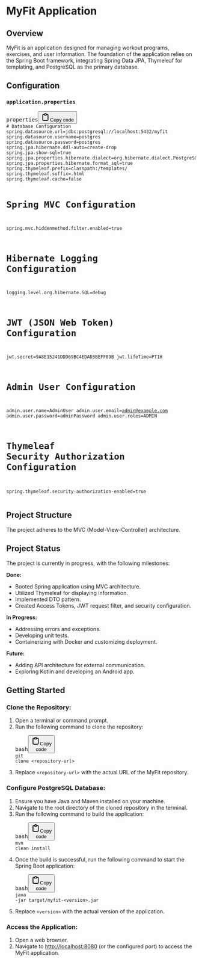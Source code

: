 <div class="markdown prose w-full break-words dark:prose-invert light" bis_skin_checked="1"><h1>MyFit Application</h1><h2>Overview</h2><p>MyFit is an application designed for managing workout programs, exercises, and user information. The foundation of the application relies on the Spring Boot framework, integrating Spring Data JPA, Thymeleaf for templating, and PostgreSQL as the primary database.</p><h2>Configuration</h2><h3><code>application.properties</code></h3><pre><div class="bg-black rounded-md" bis_skin_checked="1"><div class="flex items-center relative text-gray-200 bg-gray-800 dark:bg-token-surface-primary px-4 py-2 text-xs font-sans justify-between rounded-t-md" bis_skin_checked="1"><span>properties</span><button class="flex gap-1 items-center"><svg width="24" height="24" viewBox="0 0 24 24" fill="none" xmlns="http://www.w3.org/2000/svg" class="icon-sm"><path fill-rule="evenodd" clip-rule="evenodd" d="M12 4C10.8954 4 10 4.89543 10 6H14C14 4.89543 13.1046 4 12 4ZM8.53513 4C9.22675 2.8044 10.5194 2 12 2C13.4806 2 14.7733 2.8044 15.4649 4H17C18.6569 4 20 5.34315 20 7V19C20 20.6569 18.6569 22 17 22H7C5.34315 22 4 20.6569 4 19V7C4 5.34315 5.34315 4 7 4H8.53513ZM8 6H7C6.44772 6 6 6.44772 6 7V19C6 19.5523 6.44772 20 7 20H17C17.5523 20 18 19.5523 18 19V7C18 6.44772 17.5523 6 17 6H16C16 7.10457 15.1046 8 14 8H10C8.89543 8 8 7.10457 8 6Z" fill="currentColor"></path></svg>Copy code</button></div><div class="p-4 overflow-y-auto" bis_skin_checked="1"><code class="!whitespace-pre hljs language-properties"># Database Configuration
spring.datasource.url=jdbc:postgresql://localhost:5432/myfit
spring.datasource.username=postgres
spring.datasource.password=postgres
spring.jpa.hibernate.ddl-auto=create-drop
spring.jpa.show-sql=true
spring.jpa.properties.hibernate.dialect=org.hibernate.dialect.PostgreSQLDialect
spring.jpa.properties.hibernate.format_sql=true
spring.thymeleaf.prefix=classpath:/templates/
spring.thymeleaf.suffix=.html
spring.thymeleaf.cache=false

# Spring MVC Configuration
spring.mvc.hiddenmethod.filter.enabled=true

# Hibernate Logging Configuration
logging.level.org.hibernate.SQL=debug

# JWT (JSON Web Token) Configuration
jwt.secret=9A8E15241DDD69BC4EDAD3BEFF89B
jwt.lifeTime=PT1H

# Admin User Configuration
admin.user.name=AdminUser
admin.user.email=admin@example.com
admin.user.password=adminPassword
admin.user.roles=ADMIN

# Thymeleaf Security Authorization Configuration
spring.thymeleaf.security-authorization-enabled=true
</code></div></div></pre><h2>Project Structure</h2><p>The project adheres to the MVC (Model-View-Controller) architecture.</p><h2>Project Status</h2><p>The project is currently in progress, with the following milestones:</p><p><strong>Done:</strong></p><ul><li>Booted Spring application using MVC architecture.</li><li>Utilized Thymeleaf for displaying information.</li><li>Implemented DTO pattern.</li><li>Created Access Tokens, JWT request filter, and security configuration.</li></ul><p><strong>In Progress:</strong></p><ul><li>Addressing errors and exceptions.</li><li>Developing unit tests.</li><li>Containerizing with Docker and customizing deployment.</li></ul><p><strong>Future:</strong></p><ul><li>Adding API architecture for external communication.</li><li>Exploring Kotlin and developing an Android app.</li></ul><h2>Getting Started</h2><h3>Clone the Repository:</h3><ol><li>Open a terminal or command prompt.</li><li>Run the following command to clone the repository:<pre><div class="bg-black rounded-md" bis_skin_checked="1"><div class="flex items-center relative text-gray-200 bg-gray-800 dark:bg-token-surface-primary px-4 py-2 text-xs font-sans justify-between rounded-t-md" bis_skin_checked="1"><span>bash</span><button class="flex gap-1 items-center"><svg width="24" height="24" viewBox="0 0 24 24" fill="none" xmlns="http://www.w3.org/2000/svg" class="icon-sm"><path fill-rule="evenodd" clip-rule="evenodd" d="M12 4C10.8954 4 10 4.89543 10 6H14C14 4.89543 13.1046 4 12 4ZM8.53513 4C9.22675 2.8044 10.5194 2 12 2C13.4806 2 14.7733 2.8044 15.4649 4H17C18.6569 4 20 5.34315 20 7V19C20 20.6569 18.6569 22 17 22H7C5.34315 22 4 20.6569 4 19V7C4 5.34315 5.34315 4 7 4H8.53513ZM8 6H7C6.44772 6 6 6.44772 6 7V19C6 19.5523 6.44772 20 7 20H17C17.5523 20 18 19.5523 18 19V7C18 6.44772 17.5523 6 17 6H16C16 7.10457 15.1046 8 14 8H10C8.89543 8 8 7.10457 8 6Z" fill="currentColor"></path></svg>Copy code</button></div><div class="p-4 overflow-y-auto" bis_skin_checked="1"><code class="!whitespace-pre hljs language-bash">git <span class="hljs-built_in">clone</span> &lt;repository-url&gt;
</code></div></div></pre></li><li>Replace <code>&lt;repository-url&gt;</code> with the actual URL of the MyFit repository.</li></ol><h3>Configure PostgreSQL Database:</h3><ol><li>Ensure you have Java and Maven installed on your machine.</li><li>Navigate to the root directory of the cloned repository in the terminal.</li><li>Run the following command to build the application:<pre><div class="bg-black rounded-md" bis_skin_checked="1"><div class="flex items-center relative text-gray-200 bg-gray-800 dark:bg-token-surface-primary px-4 py-2 text-xs font-sans justify-between rounded-t-md" bis_skin_checked="1"><span>bash</span><button class="flex gap-1 items-center"><svg width="24" height="24" viewBox="0 0 24 24" fill="none" xmlns="http://www.w3.org/2000/svg" class="icon-sm"><path fill-rule="evenodd" clip-rule="evenodd" d="M12 4C10.8954 4 10 4.89543 10 6H14C14 4.89543 13.1046 4 12 4ZM8.53513 4C9.22675 2.8044 10.5194 2 12 2C13.4806 2 14.7733 2.8044 15.4649 4H17C18.6569 4 20 5.34315 20 7V19C20 20.6569 18.6569 22 17 22H7C5.34315 22 4 20.6569 4 19V7C4 5.34315 5.34315 4 7 4H8.53513ZM8 6H7C6.44772 6 6 6.44772 6 7V19C6 19.5523 6.44772 20 7 20H17C17.5523 20 18 19.5523 18 19V7C18 6.44772 17.5523 6 17 6H16C16 7.10457 15.1046 8 14 8H10C8.89543 8 8 7.10457 8 6Z" fill="currentColor"></path></svg>Copy code</button></div><div class="p-4 overflow-y-auto" bis_skin_checked="1"><code class="!whitespace-pre hljs language-bash">mvn clean install
</code></div></div></pre></li><li>Once the build is successful, run the following command to start the Spring Boot application:<pre><div class="bg-black rounded-md" bis_skin_checked="1"><div class="flex items-center relative text-gray-200 bg-gray-800 dark:bg-token-surface-primary px-4 py-2 text-xs font-sans justify-between rounded-t-md" bis_skin_checked="1"><span>bash</span><button class="flex gap-1 items-center"><svg width="24" height="24" viewBox="0 0 24 24" fill="none" xmlns="http://www.w3.org/2000/svg" class="icon-sm"><path fill-rule="evenodd" clip-rule="evenodd" d="M12 4C10.8954 4 10 4.89543 10 6H14C14 4.89543 13.1046 4 12 4ZM8.53513 4C9.22675 2.8044 10.5194 2 12 2C13.4806 2 14.7733 2.8044 15.4649 4H17C18.6569 4 20 5.34315 20 7V19C20 20.6569 18.6569 22 17 22H7C5.34315 22 4 20.6569 4 19V7C4 5.34315 5.34315 4 7 4H8.53513ZM8 6H7C6.44772 6 6 6.44772 6 7V19C6 19.5523 6.44772 20 7 20H17C17.5523 20 18 19.5523 18 19V7C18 6.44772 17.5523 6 17 6H16C16 7.10457 15.1046 8 14 8H10C8.89543 8 8 7.10457 8 6Z" fill="currentColor"></path></svg>Copy code</button></div><div class="p-4 overflow-y-auto" bis_skin_checked="1"><code class="!whitespace-pre hljs language-bash">java -jar target/myfit-&lt;version&gt;.jar
</code></div></div></pre></li><li>Replace <code>&lt;version&gt;</code> with the actual version of the application.</li></ol><h3>Access the Application:</h3><ol><li>Open a web browser.</li><li>Navigate to <a href="http://localhost:8080" target="_new">http://localhost:8080</a> (or the configured port) to access the MyFit application.</li></ol></div>